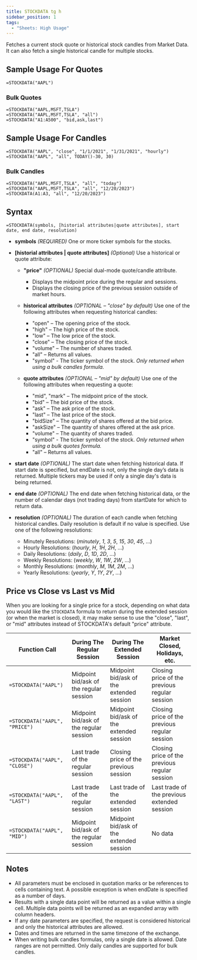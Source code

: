 ```yaml
---
title: STOCKDATA tg h
sidebar_position: 1
tags:
  - "Sheets: High Usage"
---
```


Fetches a current stock quote or historical stock candles from Market Data. It can also fetch a single historical candle for multiple stocks.

## Sample Usage For Quotes
```excel-formula
=STOCKDATA("AAPL")
```
### Bulk Quotes
```excel-formula
=STOCKDATA("AAPL,MSFT,TSLA")
=STOCKDATA("AAPL,MSFT,TSLA", "all")
=STOCKDATA("A1:A500", "bid,ask,last")
```

## Sample Usage For Candles
```excel-formula
=STOCKDATA("AAPL", "close", "1/1/2021", "1/31/2021", "hourly")
=STOCKDATA("AAPL", "all", TODAY()-30, 30)
```
### Bulk Candles
```excel-formula
=STOCKDATA("AAPL,MSFT,TSLA", "all", "today")
=STOCKDATA("AAPL,MSFT,TSLA", "all", "12/20/2023")
=STOCKDATA(A1:A3, "all", "12/20/2023")
```
## Syntax
```excel-formula
=STOCKDATA(symbols, [historial attributes|quote attributes], start date, end date, resolution)
```
- **symbols** _(REQUIRED)_ One or more ticker symbols for the stocks.

- **[historial attributes | quote attributes]** _(Optional)_ Use a historical or quote attribute:

  - **"price"** _(OPTIONAL)_ Special dual-mode quote/candle attribute.
    - Displays the midpoint price during the regular and sessions.
    - Displays the closing price of the previous session outside of market hours.

  - **historical attributes** _(OPTIONAL – "close" by default)_ Use one of the following attributes when requesting historical candles:
    - "open" – The opening price of the stock.
    - "high" – The high price of the stock.
    - "low" – The low price of the stock.
    - "close" – The closing price of the stock.
    - "volume" – The number of shares traded.
    - "all" – Returns all values.
    - "symbol" - The ticker symbol of the stock. _Only returned when using a bulk candles formula._ 

  - **quote attributes** _(OPTIONAL – "mid" by default)_ Use one of the following attributes when requesting a quote:
    - "mid", "mark" – The midpoint price of the stock.
    - "bid" – The bid price of the stock.
    - "ask" – The ask price of the stock.
    - "last" – The last price of the stock.
    - "bidSize" – The quantity of shares offered at the bid price.
    - "askSize" – The quantity of shares offered at the ask price.
    - "volume" – The quantity of shares traded.
    - "symbol" - The ticker symbol of the stock. _Only returned when using a bulk quotes formula._ 
    - "all" – Returns all values.

- **start date** _(OPTIONAL)_ The start date when fetching historical data. If start date is specified, but endDate is not, only the single day’s data is returned. Multiple tickers may be used if only a single day's data is being returned.

- **end date** _(OPTIONAL)_ The end date when fetching historical data, or the number of calendar days (not trading days) from startDate for which to return data.

- **resolution** _(OPTIONAL)_ The duration of each candle when fetching historical candles. Daily resolution is default if no value is specified. Use one of the following resolutions:
  - Minutely Resolutions: (_minutely_, _1_, _3_, _5_, _15_, _30_, _45_, ...)
  - Hourly Resolutions: (_hourly_, _H_, _1H_, _2H_, ...)
  - Daily Resolutions: (_daily_, _D_, _1D_, _2D_, ...)
  - Weekly Resolutions: (_weekly_, _W_, _1W_, _2W_, ...)
  - Monthly Resolutions: (_monthly_, _M_, _1M_, _2M_, ...)
  - Yearly Resolutions: (_yearly_, _Y_, _1Y_, _2Y_, ...)

## Price vs Close vs Last vs Mid

When you are looking for a single price for a stock, depending on what data you would like the `STOCKDATA` formula to return during the extended session (or when the market is closed), it may make sense to use the "close", "last", or "mid" attributes instead of STOCKDATA's default "price" attribute.

| Function Call                     | During The Regular Session               | During The Extended Session              | Market Closed, Holidays, etc.                 |
|-----------------------------------|------------------------------------------|------------------------------------------|-----------------------------------------------|
| `=STOCKDATA("AAPL")`              | Midpoint bid/ask of the regular session  | Midpoint bid/ask of the extended session | Closing price of the previous regular session |
| `=STOCKDATA("AAPL", "PRICE")`     | Midpoint bid/ask of the regular session  | Midpoint bid/ask of the extended session | Closing price of the previous regular session |
| `=STOCKDATA("AAPL", "CLOSE")`     | Last trade of the regular session        | Closing price of the previous session    | Closing price of the previous regular session |
| `=STOCKDATA("AAPL", "LAST")`      | Last trade of the regular session        | Last trade of the extended session       | Last trade of the previous extended session   |
| `=STOCKDATA("AAPL", "MID")`       | Midpoint bid/ask of the regular session  | Midpoint bid/ask of the extended session | No data                                       |

## Notes
- All parameters must be enclosed in quotation marks or be references to cells containing text. A possible exception is when endDate is specified as a number of days.
- Results with a single data point will be returned as a value within a single cell. Multiple data points will be returned as an expanded array with column headers.
- If any date parameters are specified, the request is considered historical and only the historical attributes are allowed.
- Dates and times are returned in the same timezone of the exchange.
- When writing bulk candles formulas, only a single date is allowed. Date ranges are not permitted. Only daily candles are supported for bulk candles.